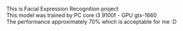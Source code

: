 This is Facial Expression Recognition project <br />
This model was trained by PC core i3 9100f - GPU gtx-1660 <br />
The performance approximately 70% which is acceptable for me :D <br />
